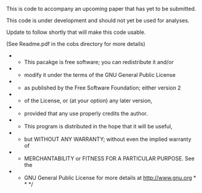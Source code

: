 This is code to accompany an upcoming paper that has yet to be submitted.

This code is under development and should not yet be used for analyses.

Update to follow shortly that will make this code usable.

(See Readme.pdf in the cobs directory for more details)


 * * This pacakge is free software; you can redistribute it and/or
 * * modify it under the terms of the GNU General Public License 
 * * as published by the Free Software Foundation; either version 2 
 * * of the License, or (at your option) any later version, 
 * * provided that any use properly credits the author. 
 * * This program is distributed in the hope that it will be useful,
 * * but WITHOUT ANY WARRANTY; without even the implied warranty of
 * * MERCHANTABILITY or FITNESS FOR A PARTICULAR PURPOSE. See the
 * * GNU General Public License for more details at http://www.gnu.org * * */
